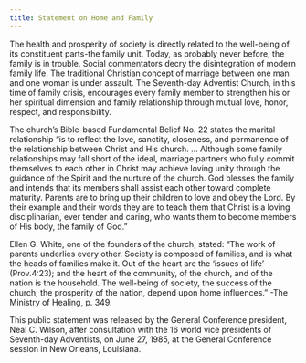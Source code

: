 ```yaml
---
title: Statement on Home and Family
---
```


The health and prosperity of society is directly related to the well-being of its constituent parts-the family unit. Today, as probably never before, the family is in trouble. Social commentators decry the disintegration of modern family life. The traditional Christian concept of marriage between one man and one woman is under assault. The Seventh-day Adventist Church, in this time of family crisis, encourages every family member to strengthen his or her spiritual dimension and family relationship through mutual love, honor, respect, and responsibility.

The church’s Bible-based Fundamental Belief No. 22 states the marital relationship “is to reflect the love, sanctity, closeness, and permanence of the relationship between Christ and His church. ... Although some family relationships may fall short of the ideal, marriage partners who fully commit themselves to each other in Christ may achieve loving unity through the guidance of the Spirit and the nurture of the church. God blesses the family and intends that its members shall assist each other toward complete maturity. Parents are to bring up their children to love and obey the Lord. By their example and their words they are to teach them that Christ is a loving disciplinarian, ever tender and caring, who wants them to become members of His body, the family of God.”

Ellen G. White, one of the founders of the church, stated: “The work of parents underlies every other. Society is composed of families, and is what the heads of families make it. Out of the heart are the ‘issues of life’ (Prov.4:23); and the heart of the community, of the church, and of the nation is the household. The well-being of society, the success of the church, the prosperity of the nation, depend upon home influences.” -The Ministry of Healing, p. 349.

This public statement was released by the General Conference president, Neal C. Wilson, after consultation with the 16 world vice presidents of Seventh-day Adventists, on June 27, 1985, at the General Conference session in New Orleans, Louisiana.